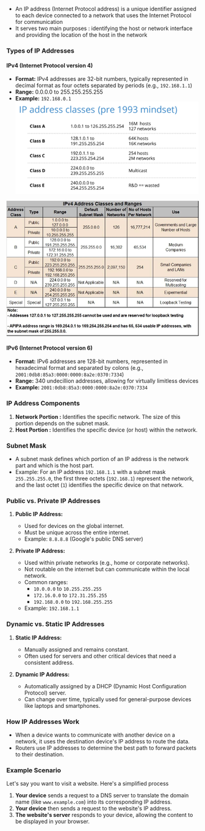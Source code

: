 - An IP address (Internet Protocol address) is a unique identifier assigned to each device connected to a network that uses the Internet Protocol for communication
- It serves two main purposes : identifying the host or network interface and providing the location of the host in the network

### Types of IP Addresses
#### **IPv4 (Internet Protocol version 4)**
   - **Format:** IPv4 addresses are 32-bit numbers, typically represented in decimal format as four octets separated by periods (e.g., `192.168.1.1`)
   - **Range:** 0.0.0.0 to 255.255.255.255
   - **Example:** `192.168.0.1`
![ip](images/ip.png)

![ipa](images/ipa.webp)
#### **IPv6 (Internet Protocol version 6)**
   - **Format:** IPv6 addresses are 128-bit numbers, represented in hexadecimal format and separated by colons (e.g., `2001:0db8:85a3:0000:0000:8a2e:0370:7334`)
   - **Range:** 340 undecillion addresses, allowing for virtually limitless devices
   - **Example:** `2001:0db8:85a3:0000:0000:8a2e:0370:7334`

### IP Address Components
1. **Network Portion :** Identifies the specific network. The size of this portion depends on the subnet mask.
2. **Host Portion :** Identifies the specific device (or host) within the network.

### Subnet Mask
- A subnet mask defines which portion of an IP address is the network part and which is the host part.
- Example: For an IP address `192.168.1.1` with a subnet mask `255.255.255.0`, the first three octets (`192.168.1`) represent the network, and the last octet (`1`) identifies the specific device on that network.

### Public vs. Private IP Addresses
1. **Public IP Address:**
   - Used for devices on the global internet.
   - Must be unique across the entire internet.
   - Example: `8.8.8.8` (Google's public DNS server)

2. **Private IP Address:**
   - Used within private networks (e.g., home or corporate networks).
   - Not routable on the internet but can communicate within the local network.
   - Common ranges:
     - `10.0.0.0` to `10.255.255.255`
     - `172.16.0.0` to `172.31.255.255`
     - `192.168.0.0` to `192.168.255.255`
   - Example: `192.168.1.1`

### Dynamic vs. Static IP Addresses

1. **Static IP Address:**
   - Manually assigned and remains constant.
   - Often used for servers and other critical devices that need a consistent address.

2. **Dynamic IP Address:**
   - Automatically assigned by a DHCP (Dynamic Host Configuration Protocol) server.
   - Can change over time, typically used for general-purpose devices like laptops and smartphones.

### How IP Addresses Work
- When a device wants to communicate with another device on a network, it uses the destination device's IP address to route the data.
- Routers use IP addresses to determine the best path to forward packets to their destination.

### Example Scenario
Let's say you want to visit a website. Here's a simplified process
1. **Your device** sends a request to a DNS server to translate the domain name (like `www.example.com`) into its corresponding IP address.
2. **Your device** then sends a request to the website's IP address.
3. **The website's server** responds to your device, allowing the content to be displayed in your browser.
